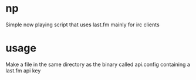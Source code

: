 np
==

Simple now playing script that uses last.fm mainly for irc clients

usage
=====
Make a file in the same directory as the binary called api.config containing a last.fm api key
